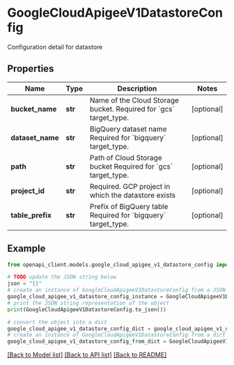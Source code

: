 # GoogleCloudApigeeV1DatastoreConfig

Configuration detail for datastore

## Properties

Name | Type | Description | Notes
------------ | ------------- | ------------- | -------------
**bucket_name** | **str** | Name of the Cloud Storage bucket. Required for &#x60;gcs&#x60; target_type. | [optional] 
**dataset_name** | **str** | BigQuery dataset name Required for &#x60;bigquery&#x60; target_type. | [optional] 
**path** | **str** | Path of Cloud Storage bucket Required for &#x60;gcs&#x60; target_type. | [optional] 
**project_id** | **str** | Required. GCP project in which the datastore exists | [optional] 
**table_prefix** | **str** | Prefix of BigQuery table Required for &#x60;bigquery&#x60; target_type. | [optional] 

## Example

```python
from openapi_client.models.google_cloud_apigee_v1_datastore_config import GoogleCloudApigeeV1DatastoreConfig

# TODO update the JSON string below
json = "{}"
# create an instance of GoogleCloudApigeeV1DatastoreConfig from a JSON string
google_cloud_apigee_v1_datastore_config_instance = GoogleCloudApigeeV1DatastoreConfig.from_json(json)
# print the JSON string representation of the object
print(GoogleCloudApigeeV1DatastoreConfig.to_json())

# convert the object into a dict
google_cloud_apigee_v1_datastore_config_dict = google_cloud_apigee_v1_datastore_config_instance.to_dict()
# create an instance of GoogleCloudApigeeV1DatastoreConfig from a dict
google_cloud_apigee_v1_datastore_config_from_dict = GoogleCloudApigeeV1DatastoreConfig.from_dict(google_cloud_apigee_v1_datastore_config_dict)
```
[[Back to Model list]](../README.md#documentation-for-models) [[Back to API list]](../README.md#documentation-for-api-endpoints) [[Back to README]](../README.md)


